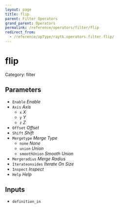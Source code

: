 ```yaml
---
layout: page
title: flip
parent: Filter Operators
grand_parent: Operators
permalink: /reference/operators/filter/flip
redirect_from:
  - /reference/opType/raytk.operators.filter.flip/
---
```


# flip

Category: filter



## Parameters

* `Enable` *Enable*
* `Axis` *Axis*
  * `x` *X*
  * `y` *Y*
  * `z` *Z*
* `Offset` *Offset*
* `Shift` *Shift*
* `Mergetype` *Merge Type*
  * `none` *None*
  * `union` *Union*
  * `smoothUnion` *Smooth Union*
* `Mergeradius` *Merge Radius*
* `Iterateonsides` *Iterate On Size*
* `Inspect` *Inspect*
* `Help` *Help*

## Inputs

* `definition_in`